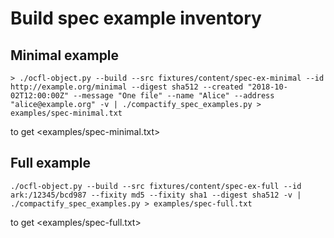 # Build spec example inventory

## Minimal example

```
> ./ocfl-object.py --build --src fixtures/content/spec-ex-minimal --id http://example.org/minimal --digest sha512 --created "2018-10-02T12:00:00Z" --message "One file" --name "Alice" --address "alice@example.org" -v | ./compactify_spec_examples.py > examples/spec-minimal.txt
```

to get <examples/spec-minimal.txt>

## Full example

```
./ocfl-object.py --build --src fixtures/content/spec-ex-full --id ark:/12345/bcd987 --fixity md5 --fixity sha1 --digest sha512 -v | ./compactify_spec_examples.py > examples/spec-full.txt
```

to get <examples/spec-full.txt>
